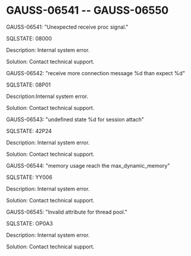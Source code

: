 # GAUSS-06541 -- GAUSS-06550<a name="EN-US_TOPIC_0302072936"></a>

GAUSS-06541: "Unexpected receive proc signal."

SQLSTATE: 08000

Description: Internal system error.

Solution: Contact technical support.

GAUSS-06542: "receive more connection message %d than expect %d"

SQLSTATE: 08P01

Description:Internal system error.

Solution: Contact technical support.

GAUSS-06543: "undefined state %d for session attach"

SQLSTATE: 42P24

Description: Internal system error.

Solution: Contact technical support.

GAUSS-06544: "memory usage reach the max\_dynamic\_memory"

SQLSTATE: YY006

Description: Internal system error.

Solution: Contact technical support.

GAUSS-06545: "Invalid attribute for thread pool."

SQLSTATE: OP0A3

Description: Internal system error.

Solution: Contact technical support.

